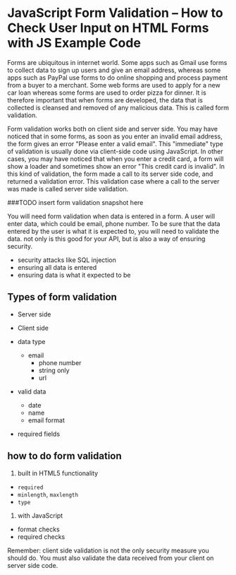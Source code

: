 # JavaScript Form Validation – How to Check User Input on HTML Forms with JS Example Code

Forms are ubiquitous in internet world. Some apps such as Gmail use forms to collect data to sign up users and give an email address, whereas some apps such as PayPal use forms to do online shopping and process payment from a buyer to a merchant. Some web forms are used to apply for a new car loan whereas some forms are used to order pizza for dinner. It is therefore important that when forms are developed, the data that is collected is cleansed and removed of any malicious data. This is called form validation.

Form validation works both on client side and server side. You may have noticed that in some forms, as soon as you enter an invalid email address, the form gives an error "Please enter a valid email". This "immediate" type of validation is usually done via client-side code using JavaScript. In other cases, you may have noticed that when you enter a credit card, a form will show a loader and sometimes show an error "This credit card is invalid". In this kind of validation, the form made a call to its server side code, and returned a validation error. This validation case where a call to the server was made is called server side validation. 

###TODO insert form validation snapshot here <gif> 


You will need form validation when data is entered in a form. A user will enter data, which could be email, phone number. To be sure that the data entered by the user is what it is expected to, you will need to validate the data. 
not only is this good for your API, but is also a way of ensuring security. 
- security attacks like SQL injection
- ensuring all data is entered 
- ensuring data is what it expected to be

## Types of form validation 
- Server side

- Client side
- data type 
    - email 
      - phone number
      - string only
      - url
- valid data 
    - date
    - name 
    - email format
- required fields

## how to do form validation
 1. built in HTML5 functionality
 - `required`
 - `minlength`, `maxlength`
 - `type`
 
 1. with JavaScript 
- format checks
- required checks


Remember: client side validation is not the only security measure you should do. You must also validate the data received from your client on server side code. 

